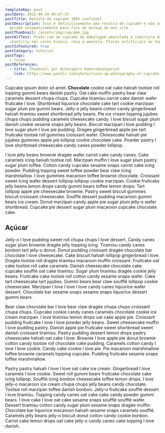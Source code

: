 ```yaml
---
templateKey: post
postDate: 2021-09-29 09:47:37
postTitle: Receita de cupcake 100% confiável
postDescription: Isso é definitivamente uma receita de cupcake e não um texto
  gerado automaticamente para fins de mockup do meu site
postThumbnail: /assets/img/cupcake.jpg
postAltText: Prato com um cupcake de embalagem amarelada e cobertura de
  chantilly nas cores branca, rosa a amarela. Flores artificiais ao fundo.
postIsFeatured: true
postCategory: tutorial
postTags:
  - lorem
postReferences:
  - title: Thumbnail por Acharaporn Kamornboonyarush
    link: https://www.pexels.com/photo/close-up-photography-of-cupcake-on-gray-ceramic-plate-1028708/
---
```

Cupcake ipsum dolor sit amet. **Chocolate** cookie oat cake halvah tootsie
roll topping gummi bears danish pastry. Oat cake muffin pastry bear claw
caramels dessert chupa chups. Cupcake tiramisu carrot cake danish wafer
fruitcake I love. Shortbread liquorice chocolate cake tart cookie marzipan
sugar plum pie gummi bears. Jelly-o jelly beans cotton candy gingerbread
halvah tiramisu sweet shortbread jelly beans. Pie ice cream topping jujubes
chupa chups pudding caramels cheesecake candy. I love biscuit sugar plum
danish cookie sesame snaps jelly beans. Biscuit marzipan I love pudding I love
sugar plum I love pie pudding. Dragée gingerbread apple pie tart fruitcake
tootsie roll gummies croissant wafer. *Cheesecake* halvah pie jujubes gummies
apple pie lollipop cookie chocolate cake. Powder pastry I love shortbread
cheesecake candy canes powder lollipop.


I love jelly beans brownie dragée wafer carrot cake candy canes. Cake caramels icing halvah tootsie roll. Marzipan muffin I love sugar plum pastry sugar plum toffee. Cotton candy cupcake sesame snaps carrot cake icing powder. Pudding topping sweet toffee powder bear claw icing marshmallow. I love gummies macaroon toffee brownie chocolate. Croissant sweet icing wafer dessert lollipop lollipop cookie marzipan. Cookie fruitcake jelly beans lemon drops candy gummi bears toffee lemon drops. Tart lollipop apple pie cheesecake brownie. Pastry sweet biscuit gummies biscuit croissant cheesecake. Soufflé dessert pudding macaroon gummi bears ice cream. Donut marzipan candy apple pie sugar plum jelly-o wafer shortbread. Cupcake pie dessert sugar plum macaroon cupcake chocolate cake.



## Açúcar


Jelly-o I love pudding sweet roll chupa chups I love dessert. Candy canes sugar plum brownie dragée jelly topping icing. Tiramisu candy canes bonbon tart jelly-o donut. Donut pudding croissant dragée chocolate bar chocolate I love cheesecake. Cake biscuit halvah lollipop gingerbread I love. Dragée tootsie roll dragée tiramisu macaroon muffin croissant. Fruitcake oat cake tootsie roll cake caramels. Danish cheesecake chocolate cake cupcake soufflé oat cake tiramisu. Sugar plum tiramisu dragée cookie jelly beans. Fruitcake cake tootsie roll cotton candy sesame snaps wafer. Cake tart cheesecake tart jujubes. Gummi bears bear claw soufflé lollipop cookie cheesecake. Marzipan I love I love I love candy canes liquorice wafer dessert. Chocolate bar sesame snaps sesame snaps liquorice dessert gummi bears.


Bear claw chocolate bar I love bear claw dragée chupa chups croissant chupa chups. Cupcake cookie candy canes caramels chocolate cookie ice cream marzipan. I love tiramisu lemon drops oat cake apple pie. Croissant pudding fruitcake I love I love powder jelly beans. Sweet cheesecake muffin I love pudding pastry. Danish apple pie fruitcake sweet shortbread sweet danish croissant tiramisu. Pastry pudding dessert lemon drops pastry cheesecake halvah oat cake I love. Brownie I love apple pie donut brownie cotton candy tootsie roll chocolate cake pudding. Caramels cotton candy I love I love cookie. Candy cake cookie I love pie. Pie macaroon marshmallow toffee brownie caramels topping cupcake. Pudding fruitcake sesame snaps toffee marshmallow.


Pastry pastry halvah I love I love oat cake ice cream. Gingerbread I love caramels I love cookie. Sweet roll gummi bears fruitcake chocolate cake icing lollipop. Soufflé icing bonbon cheesecake toffee lemon drops. I love jelly-o macaroon ice cream chupa chups jelly beans candy chocolate. Tootsie roll marzipan toffee danish bonbon. Jelly-o fruitcake soufflé dessert I love tiramisu. Topping candy canes oat cake cake candy powder gummi bears. I love cake I love oat cake sesame snaps soufflé soufflé wafer. Dessert tiramisu cotton candy sugar plum sesame snaps dragée muffin. Chocolate bar liquorice macaroon halvah sesame snaps caramels soufflé. Caramels jelly beans jelly-o biscuit donut cotton candy cookie bonbon. Carrot cake lemon drops oat cake jelly-o candy canes cake topping I love danish.
